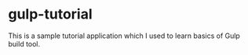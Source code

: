 # gulp-tutorial
This is a sample tutorial application which I used to learn basics of Gulp build tool.
